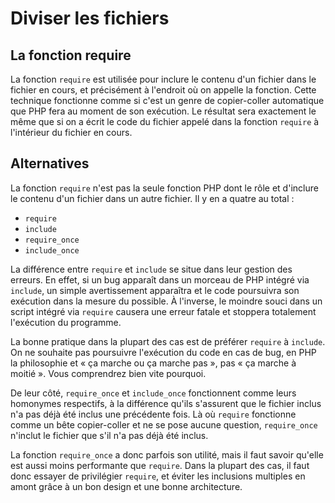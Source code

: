 # Diviser les fichiers

## La fonction require

La fonction `require` est utilisée pour inclure le contenu d'un fichier dans le fichier en cours, et précisément
à l'endroit où on appelle la fonction.
Cette technique fonctionne comme si c'est un genre de copier-coller automatique que PHP fera
au moment de son exécution. Le résultat sera exactement le même que si on a écrit le code du fichier appelé dans la fonction `require` à l'intérieur du fichier en cours.

## Alternatives

La fonction `require` n'est pas la seule fonction PHP dont le rôle et d'inclure le contenu d'un fichier dans un autre fichier. Il y en a quatre au total :

- `require`
- `include`
- `require_once`
- `include_once`

La différence entre `require` et `include` se situe dans leur gestion des erreurs. En effet, si un bug apparaît dans un morceau de PHP intégré via `include`, un simple avertissement apparaîtra et le code poursuivra son exécution dans la mesure du possible. À l'inverse, le moindre souci dans un script intégré via `require` causera une erreur fatale et stoppera totalement l'exécution du programme.

La bonne pratique dans la plupart des cas est de préférer `require` à `include`. On ne souhaite pas poursuivre l'exécution du code en cas de bug, en PHP la philosophie et « ça marche ou ça marche pas », pas « ça marche à moitié ». Vous comprendrez bien vite pourquoi.

De leur côté, `require_once` et `include_once` fonctionnent comme leurs homonymes respectifs, à la différence qu'ils s'assurent que le fichier inclus n'a pas déjà été inclus une précédente fois. Là où `require` fonctionne comme un bête copier-coller et ne se pose aucune question, `require_once` n'inclut le fichier que s'il n'a pas déjà été inclus.

La fonction `require_once` a donc parfois son utilité, mais il faut savoir qu'elle est aussi moins performante que `require`. Dans la plupart des cas, il faut donc essayer de privilégier `require`, et éviter les inclusions multiples en amont grâce à un bon design et une bonne architecture.
